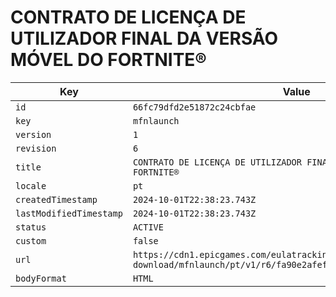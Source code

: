 # CONTRATO DE LICENÇA DE UTILIZADOR FINAL DA VERSÃO MÓVEL DO FORTNITE®

| Key | Value |
| --- | ----- |
| `id` | `66fc79dfd2e51872c24cbfae` |
| `key` | `mfnlaunch` |
| `version` | `1` |
| `revision` | `6` |
| `title` | `CONTRATO DE LICENÇA DE UTILIZADOR FINAL DA VERSÃO MÓVEL DO FORTNITE®` |
| `locale` | `pt` |
| `createdTimestamp` | `2024-10-01T22:38:23.743Z` |
| `lastModifiedTimestamp` | `2024-10-01T22:38:23.743Z` |
| `status` | `ACTIVE` |
| `custom` | `false` |
| `url` | `https://cdn1.epicgames.com/eulatracking-download/mfnlaunch/pt/v1/r6/fa90e2afef306931a92b9b43a6f48b02.pdf` |
| `bodyFormat` | `HTML` |
